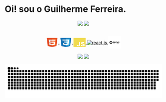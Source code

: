 <h1 text-align="center"> Oi! sou o Guilherme Ferreira.</h1>

<div align="center">
  <a href="https://github.com/guilherme-ferreira1">
  <img height="180em"   align="center" src="https://github-readme-stats.vercel.app/api?username=guilherme-ferreira1&show_icons=true&theme=react&include_all_commits=true&count_private=true"/>
  <img height="180em"  align="center" src="https://github-readme-stats.vercel.app/api/top-langs/?username=guilherme-ferreira1&layout=compact&langs_count=7&theme=react" />
</div>
 <br>
<div  align="center"> 
  <div style="display: inline_block"><br>
  <img align="center" alt="HTML" height="30" width="40" src="https://raw.githubusercontent.com/devicons/devicon/master/icons/html5/html5-original.svg">
  <img align="center" alt="CSS" height="30" width="40" src="https://raw.githubusercontent.com/devicons/devicon/master/icons/css3/css3-original.svg">
   <img align="center" alt="js" height="30" width="40" src="https://raw.githubusercontent.com/devicons/devicon/master/icons/javascript/javascript-plain.svg">
   <img align="center" alt="react.js" height="30" width="40" src="https://cdn.jsdelivr.net/gh/devicons/devicon/icons/react/react-original.svg" /> 
   <img align="center" alt="react.js" height="40" width="40" src="https://raw.githubusercontent.com/guilherme-Ferreira1/guilherme-ferreira1/b5ed04d7ce66f40ce420cb0c6b53a89bd42debfc/totvs-logo.svg" /> 
</div>
  <br>
  <div>
    <a href="" target="_blank"><img src="https://img.shields.io/badge/-Instagram-%23E4405F?style=for-the-badge&logo=instagram&logoColor=white" target="_blank"></a>
  <a href="https://www.linkedin.com/in/guilherme-kau%C3%A3-da-silva-ferreira-a30001268/" target="_blank"><img src="https://img.shields.io/badge/-LinkedIn-%230077B5?style=for-the-badge&logo=linkedin&logoColor=white" target="_blank"></a> 
  </div>

</div>

![snake gif](https://github.com/guilherme-ferreira1/guilherme-ferreira1/blob/output/github-snake-dark.svg)
